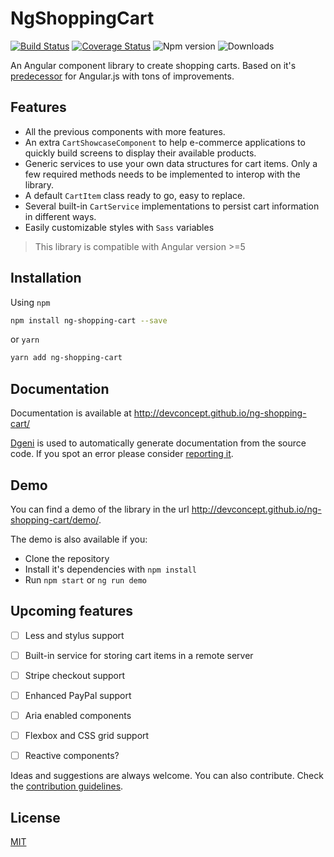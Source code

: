 # NgShoppingCart

[![Build Status][travis-image]][travis-url] [![Coverage Status][coveralls-image]][coveralls-url] ![Npm version][version-image] ![Downloads][downloads-image]

An Angular component library to create shopping carts. Based on it's [predecessor][ng-cart] for Angular.js with tons of improvements.

## Features

- All the previous components with more features.
- An extra `CartShowcaseComponent` to help e-commerce applications to quickly build screens to display their available products.
- Generic services to use your own data structures for cart items. Only a few required methods needs to be implemented to interop with the library.
- A default `CartItem` class ready to go, easy to replace.
- Several built-in `CartService` implementations to persist cart information in different ways.
- Easily customizable styles with `Sass` variables

> This library is compatible with Angular version >=5

## Installation

Using `npm`

```bash
npm install ng-shopping-cart --save
```

or `yarn`

```bash
yarn add ng-shopping-cart
```


## Documentation

Documentation is available at http://devconcept.github.io/ng-shopping-cart/


[Dgeni][dgeni-github] is used to automatically generate documentation from the source code. If you spot an error please consider [reporting it](https://github.com/devconcept/ng-shopping-cart/issues).

## Demo

You can find a demo of the library in the url http://devconcept.github.io/ng-shopping-cart/demo/. 

The demo is also available if you:

- Clone the repository
- Install it's dependencies with `npm install`
- Run `npm start` or `ng run demo`

## Upcoming features

- [ ] Less and stylus support

- [ ] Built-in service for storing cart items in a remote server

- [ ] Stripe checkout support

- [ ] Enhanced PayPal support

- [ ] Aria enabled components

- [ ] Flexbox and CSS grid support

- [ ] Reactive components?

Ideas and suggestions are always welcome. You can also contribute. Check the [contribution guidelines](https://github.com/devconcept/ng-shopping-cart/blob/master/CONTRIBUTING.md).

## License

[MIT](https://github.com/devconcept/ng-shopping-cart/blob/master/LICENSE)

[ng-cart]: http://ngcart.snapjay.com/ "ngCart"
[travis-url]: https://travis-ci.org/devconcept/ng-shopping-cart
[travis-image]: https://travis-ci.org/devconcept/ng-shopping-cart.svg?branch=master "Build status"
[coveralls-url]: https://coveralls.io/github/devconcept/ng-shopping-cart?branch=master
[coveralls-image]: https://coveralls.io/repos/github/devconcept/ng-shopping-cart/badge.svg?branch=master "Coverage report"
[version-image]:https://img.shields.io/npm/v/ng-shopping-cart.svg "Npm version"
[downloads-image]: https://img.shields.io/npm/dm/ng-shopping-cart.svg "Monthly downloads"
[dgeni-github]: https://github.com/angular/dgeni "Dgeni"




